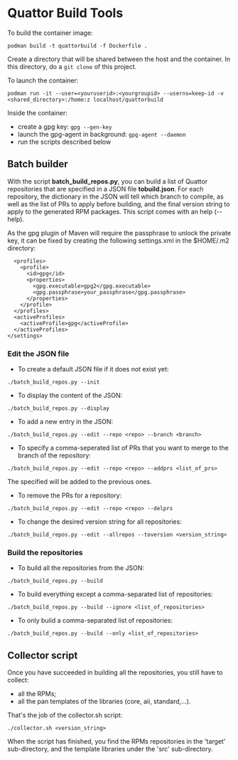 # Quattor Build Tools

To build the container image:

```podman build -t quattorbuild -f Dockerfile .```

Create a directory that will be shared between the host and the container. In this directory, do a ```git clone``` of this project.

To launch the container:

```podman run -it --user=<youruserid>:<yourgroupid> --userns=keep-id -v <shared_directory>:/home:z localhost/quattorbuild```


Inside the container:

* create a gpg key: ```gpg --gen-key```
* launch the gpg-agent in background: ```gpg-agent --daemon```
* run the scripts described below

## Batch builder

With the script <b>batch_build_repos.py</b>, you can build a list of Quattor repositories that are specified in a JSON file <b>tobuild.json</b>. For each repository, the dictionary in the JSON will tell which branch to compile, as well as the list of PRs to apply before building, and the final version string to apply to the generated RPM packages. This script comes with an help (--help).

As the gpg plugin of Maven will require the passphrase to unlock the private key, it can be fixed by creating the following settings.xml in the $HOME/.m2 directory:
```<settings>
  <profiles>
    <profile>
      <id>gpg</id>
      <properties>
        <gpg.executable>gpg2</gpg.executable>
        <gpg.passphrase>your_passphrase</gpg.passphrase>
      </properties>
    </profile>
  </profiles>
  <activeProfiles>
    <activeProfile>gpg</activeProfile>
  </activeProfiles>
</settings>
```
### Edit the JSON file

* To create a default JSON file if it does not exist yet:

```./batch_build_repos.py --init```

* To display the content of the JSON:

```./batch_build_repos.py --display```

* To add a new entry in the JSON:

```./batch_build_repos.py --edit --repo <repo> --branch <branch>```

* To specify a comma-seperated list of PRs that you want to merge to the branch of the repository:

```./batch_build_repos.py --edit --repo <repo> --addprs <list_of_prs>```

The specified will be added to the previous ones.

* To remove the PRs for a repository:

```./batch_build_repos.py --edit --repo <repo> --delprs```

* To change the desired version string for all repositories:

```./batch_build_repos.py --edit --allrepos --toversion <version_string>```

### Build the repositories

* To build all the repositories from the JSON:

```./batch_build_repos.py --build```

* To build everything except a comma-separated list of repositories:

```./batch_build_repos.py --build --ignore <list_of_repositories>```

* To only build a comma-separated list of repositories:

```./batch_build_repos.py --build --only <list_of_repositories>```

## Collector script

Once you have succeeded in building all the repositories, you still have to collect:
* all the RPMs;
* all the pan templates of the libraries (core, aii, standard,...).

That's the job of the collector.sh script:

```./collector.sh <version_string>```

When the script has finished, you find the RPMs repositories in the 'target' sub-directory, and the template libraries under the 'src' sub-directory.
